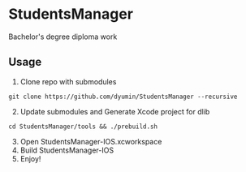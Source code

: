 # StudentsManager
Bachelor's degree diploma work

## Usage

1. Clone repo with submodules
```
git clone https://github.com/dyumin/StudentsManager --recursive
```
2. Update submodules and Generate Xcode project for dlib
```
cd StudentsManager/tools && ./prebuild.sh
```
3. Open StudentsManager-IOS.xcworkspace
4. Build StudentsManager-IOS
5. Enjoy!
